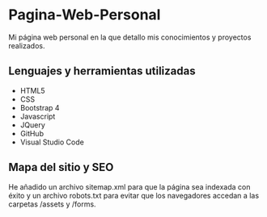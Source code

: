# Pagina-Web-Personal
Mi página web personal en la que detallo mis conocimientos y proyectos realizados.

## Lenguajes y herramientas utilizadas
* HTML5
* CSS
* Bootstrap 4
* Javascript
* JQuery
* GitHub
* Visual Studio Code

## Mapa del sitio y SEO
He añadido un archivo sitemap.xml para que la página sea indexada con éxito y un archivo robots.txt para evitar que los navegadores accedan a las carpetas /assets y /forms.

